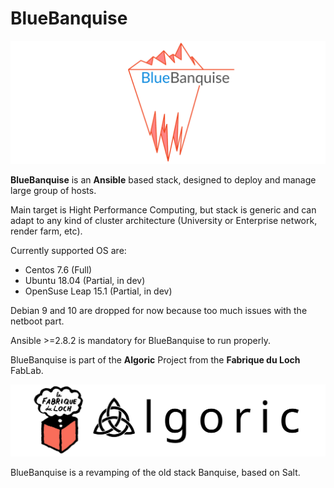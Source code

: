 # BlueBanquise
![BlueBanquise Logo](pictures/BlueBanquise_logo_large.svg)

**BlueBanquise** is an **Ansible** based stack, designed to deploy and manage large group of hosts.

Main target is Hight Performance Computing, but stack is generic and can adapt to any kind of cluster architecture (University or Enterprise network, render farm, etc).

Currently supported OS are:

* Centos 7.6 (Full)
* Ubuntu 18.04 (Partial, in dev)
* OpenSuse Leap 15.1 (Partial, in dev)

Debian 9 and 10 are dropped for now because too much issues with the netboot part.

Ansible >=2.8.2 is mandatory for BlueBanquise to run properly.

BlueBanquise is part of the **Algoric** Project from the **Fabrique du Loch** FabLab.

![BlueBanquise Logo](pictures/FabriqueDuLochAlgoric_logo_large.svg)

BlueBanquise is a revamping of the old stack Banquise, based on Salt.
